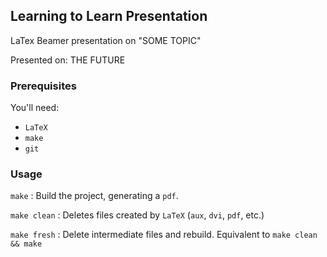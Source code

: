 ## Learning to Learn Presentation ##

LaTex Beamer presentation on "SOME TOPIC"

Presented on: THE FUTURE

### Prerequisites ###

You'll need:

- `LaTeX`
- `make`
- `git`

### Usage ###

`make`
: Build the project, generating a `pdf`.

`make clean`
: Deletes files created by `LaTeX` (`aux`, `dvi`, `pdf`, etc.)

`make fresh`
: Delete intermediate files and rebuild. Equivalent to `make clean && make`
